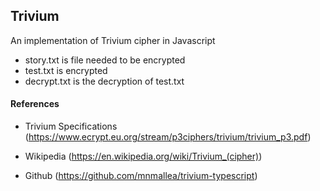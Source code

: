 ## Trivium

An implementation of Trivium cipher in Javascript

- story.txt is file needed to be encrypted
- test.txt is encrypted
- decrypt.txt is the decryption of test.txt

#### References

- Trivium Specifications (https://www.ecrypt.eu.org/stream/p3ciphers/trivium/trivium_p3.pdf)

- Wikipedia (https://en.wikipedia.org/wiki/Trivium_(cipher))

- Github (https://github.com/mnmallea/trivium-typescript)